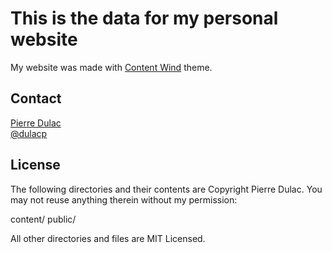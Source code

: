 # This is the data for my personal website

My website was made with [Content Wind](https://content-wind.nuxt.space) theme.

## Contact

[Pierre Dulac](http://github.com/dulacp)  
[@dulacp](https://twitter.com/_dulacp)

## License

The following directories and their contents are Copyright Pierre Dulac. You may not reuse anything therein without my permission:

content/
public/

All other directories and files are MIT Licensed.

